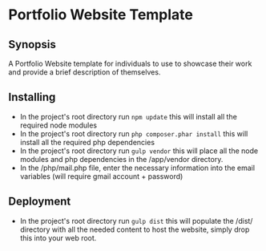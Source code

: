 # Portfolio Website Template

## Synopsis
A Portfolio Website template for individuals to use to showcase their work and provide a brief description of themselves.

## Installing
* In the project's root directory run `npm update` this will install all the required node modules
* In the project's root directory run `php composer.phar install` this will install all the required php dependencies
* In the project's root directory run `gulp vendor` this will place all the node modules and php dependencies in the /app/vendor directory.
* In the /php/mail.php file, enter the necessary information into the email variables (will require gmail account + password)

## Deployment
* In the project's root directory run `gulp dist` this will populate the /dist/ directory with all the needed content to host the website, simply drop this into your web root.
